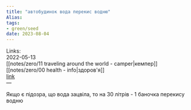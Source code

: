 ```yaml
---
title: "автобудинок вода перекис водню"
Alias: 
tags:
- green/seed
date: 2023-08-04
---
```

Links:  
2022-05-13  
[[notes/zero/11 traveling around the world - camper|кемпер]]  
[[notes/zero/00 health - info|здоров'я]]  
[link](https://youtu.be/N5IRX5Xx0YI?t=922)  
—  

Якщо є підозра, що вода зацвіла, то на 30 літрів - 1 баночка перекису водню